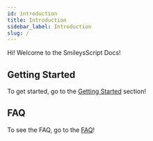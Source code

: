 ```yaml
---
id: introduction
title: Introduction
sidebar_label: Introduction
slug: /
---
```


Hi!  Welcome to the SmileysScript Docs!

## Getting Started

To get started, go to the [Getting Started](getting_started) section!

## FAQ

To see the FAQ, go to the [FAQ](faq)!
